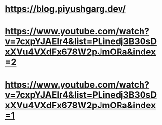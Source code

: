 # https://blog.piyushgarg.dev/
# https://www.youtube.com/watch?v=7cxpYJAElr4&list=PLinedj3B30sDxXVu4VXdFx678W2pJmORa&index=2
# https://www.youtube.com/watch?v=7cxpYJAElr4&list=PLinedj3B30sDxXVu4VXdFx678W2pJmORa&index=1
